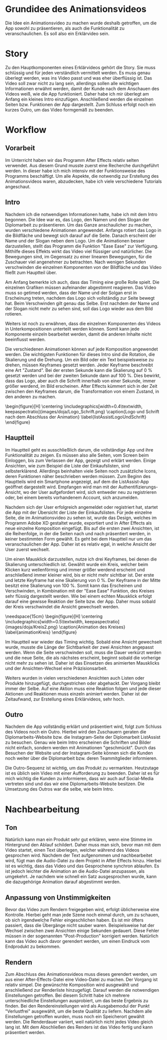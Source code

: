 # Grundidee des Animationsvideos

Die Idee ein Animationsvideo zu machen wurde deshalb getroffen, um die App sowohl zu präsentieren, als auch die Funktionalität zu veranschaulichen. Es soll also ein Erklärvideo sein.

# Story

Zu den Hauptkomponenten eines Erklärvideos gehört die Story. Sie muss schlüssig und für jeden verständlich vermittelt werden. Es muss genau überlegt werden, was ins Video passt und was eher überflüssig ist. Das Video soll zwar nicht zu lang sein, allerdings sollen alle wichtigen Informationen erwähnt werden, damit der Kunde nach dem Anschauen des Videos weiß, wie die App funktioniert. Daher habe ich mir überlegt am Anfang ein kleines Intro einzufügen. Anschließend werden die einzelnen Seiten bzw. Funktionen der App dargestellt. Zum Schluss erfolgt noch ein kurzes Outro, um das Video formgemäß zu beenden.

# Workflow

## Vorarbeit

Im Unterricht haben wir das Programm After Effects relativ selten verwendet. Aus diesem Grund musste zuerst eine Recherche durchgeführt werden. In dieser habe ich mich intensiv mit der Funktionsweise des Programms beschäftigt. Um alle Aspekte, die notwendig zur Erstellung des Animationsvideos waren, abzudecken, habe ich viele verschiedene Tutorials angeschaut. 

## Intro

Nachdem ich die notwendigen Informationen hatte, habe ich mit dem Intro begonnen. Die Idee war es, das Logo, den Namen und den Slogan der Diplomarbeit zu präsentieren. Um das Ganze anschaulicher zu machen, wurden verschiedene Animationen angewendet. Anfangs rotiert das Logo in die Bildfläche und bewegt sich darauf auf die Seite. Danach erscheint der Name und der Slogan neben dem Logo. Um die Animationen besser darzustellen, stellt das Programm die Funktion "Ease Ease" zur Verfügung. Mithilfe dieses Effekts wirkt das Video viel flüssiger und natürlicher. Die Bewegungen sind, im Gegensatz zu einer linearen Bewegungen, für die Zuschauer viel angenehmer zu betrachten. Nach wenigen Sekunden verschwinden die einzelnen Komponenten von der Bildfläche und das Video fließt zum Hauptteil über.

Am Anfang bemerkte ich auch, dass das Timing eine große Rolle spielt. Die einzelnen Grafiken müssen aufeinander abgestimmt reagieren. Das Video muss so getimed werden, dass der Name und der Solgan erst in Erscheinung treten, nachdem das Logo sich vollständig zur Seite bewegt hat. Beim Verschwinden gilt genau das Selbe. Erst nachdem der Name und der Slogan nicht mehr zu sehen sind, soll das Logo wieder aus dem Bild rotieren.

Weiters ist noch zu erwähnen, dass die einzelnen Komponenten des Videos in Unterkompositionen unterteilt werden können. Somit kann jede Komponente einzeln bearbeitet werden, damit die anderen Inhalte nicht beeinflusst werden.

Die verschiedenen Animationen können auf jede Komposition angewendet werden. Die wichtigsten Funktionen für dieses Intro sind die Rotation, die Skalierung und die Drehung. Um ein Bild oder ein Text beispielsweise zu drehen, müssen Keyframes gesetzt werden. Jeder Keyframe beschreibt eine Art "Zustand". Bei der ersten Sekunde kann die Skalierung auf 0 % gesetzt werden und bei der zweiten Sekunde dann auf 100 %. Dies bewirkt, dass das Logo, aber auch die Schrift innerhalb von einer Sekunde, immer größer werdend, im Bild erscheinen. After Effects kümmert sich in der Zeit zwischen den Keyframes darum, die Transformation von einem Zustand, in den anderen zu machen.

\begin{figure}[H]
\centering
\includegraphics[width=0.4\textwidth, keepaspectratio]{images/doja/Logo_Schrift.png}
\caption{Logo und Schrift nach dem Abschluss der Animation}
\label{listAssistLogoUndSchrift}
\end{figure}

## Hauptteil

Im Hauptteil geht es ausschließlich darum, die vollständige App und ihre Funktionalität zu zeigen. Es müssen also alle Seiten, vom Screen beim Einloggen, bis zum Verlassen der App, gezeigt und erklärt werden. Einige Ansichten, wie zum Beispiel die Liste der Einkaufslisten, sind selbsterklärend. Allerdings beinhalten viele Seiten noch zusätzliche Icons, deren Funktionen näher beschrieben werden müssen. Zum Beginn des Hauptteils wird ein Smartphone angezeigt, auf dem die ListAssist-App geöffnet dargestellt wird. Empfangen wird man mit der Authentifizierungs-Ansicht, wo der User aufgefordert wird, sich entweder neu zu registrieren oder, bei einem bereits vorhandenem Account, sich anzumelden.

Nachdem sich der User erfolgreich angemeldet oder registriert hat, startet die App mit der Übersicht der Liste der Einkaufslisten. Für jede einzelne Seite, die im Animationsvideo zu sehen ist, wurde das Design, welches im Programm Adobe XD gestaltet wurde, exportiert und in After Effects als neue einzelne Komposition eingefügt. Bis auf die ersten zwei Ansichten, ist die Reihenfolge, in der die Seiten nach und nach präsentiert werden, in keiner bestimmten Form gewählt. Es geht bei dem Hauptteil nur um das veranschaulichen der App. Daher ist es relativ egal, in welche Ansicht der User zuerst wechselt. 

Um einen Mausklick darzustellen, nutze ich drei Keyframes, bei denen die Skalierung unterschiedlich ist. Gewählt wurde ein Kreis, welcher beim Klicken kurz wellenförmig und immer größer werdend erscheint und anschließend immer kleiner wird, bis er nicht mehr sichtbar ist. Der erste und letzte Keyframe hat eine Skalierung von 0 %. Der Keyframe in der Mitte besitzt eine Skalierung von 100 %. Somit kann das Erscheinen und Verschwinden, in Kombination mit der "Ease Ease" Funktion, des Kreises sehr flüssig dargestellt werden. Wie bei einem echten Mausklick erfolgt darauf eine gewisse Reaktion der Seite bzw. der App. Daher muss sobald der Kreis verschwindet die Ansicht gewechselt werden.

\needspace{15cm}
\begin{figure}[H]
\centering
\includegraphics[width=0.5\textwidth, keepaspectratio]{images/doja/Kreis2.png}
\caption{Animation des Kreises}
\label{animationKreis}
\end{figure}

Im Hauptteil war wieder das Timing wichtig. Sobald eine Ansicht gewechselt wurde, musste die Länge der Sichtbarkeit der zwei Ansichten angepasst werden. Wenn die Seite verschwinden soll, muss die Dauer verkürzt werden und die neue Seite, die als nächstes erscheint, beginnt sobald die vorherige nicht mehr zu sehen ist. Daher ist das Einsetzen des animierten Mausklicks und der Ansichten-Wechsel eine Präzisionsarbeit. 

Weiters wurden in vielen verschiedenen Ansichten auch Listen oder Produkte hinzugefügt, durchgestrichen oder abgehackt. Der Vorgang bleibt immer der Selbe. Auf eine Aktion muss eine Reaktion folgen und jede dieser Aktionen und Reaktionen muss einzeln animiert werden. Daher ist der Zeitaufwand, zur Erstellung eines Erklärvideos, sehr hoch.

## Outro 

Nachdem die App vollständig erklärt und präsentiert wird, folgt zum Schluss des Videos noch ein Outro. Hierbei wird den Zuschauern geraten die Diplomarbeits-Website bzw. die Instagram-Seite der Diplomarbeit ListAssist zu besuchen. Genau wie beim Intro erscheinen die Schriften und Bilder nicht einfach, sondern werden mit Animationen "geschmückt". Durch das Besuchen der Website und der Instagram-Seite können sich die Kunden noch weiter über die Diplomarbeit bzw. deren Teammitglieder informieren.

Die Outro-Sequenz ist wichtig, um das Produkt zu vermarkten. Heutzutage ist es üblich sein Video mit einer Aufforderung zu beenden. Daher ist es für mich wichtig die Kunden zu informieren, dass wir auch auf Social-Media vertreten sind und das wir eine Diplomarbeits-Website besitzen. Die Umsetzung des Outros war die selbe, wie beim Intro.

# Nachbearbeitung

## Ton 

Natürlich kann man ein Produkt sehr gut erklären, wenn eine Stimme im Hintergrund den Ablauf schildert. Daher muss man sich, bevor man mit dem Video startet, einen Text überlegen, welcher während des Videos gesprochen wird. Nachdem der Text aufgenommen und nachbearbeitet wird, fügt man die Audio-Datei zu dem Projekt in After Effects hinzu. Hierbei ist es wichtig, dass das Video und das Gesprochene synchron ablaufen. Es ist jedoch leichter die Animation an die Audio-Datei anzupassen, als umgekehrt. Je nachdem wie schnell ein Satz ausgesprochen wurde, kann die dazugehörige Animation darauf abgestimmt werden.

## Anpassung von Unstimmigkeiten

Bevor das Video zum Rendern freigegeben wird, erfolgt üblicherweise eine Kontrolle. Hierbei geht man jede Szene noch einmal durch, um zu schauen, ob sich irgendwelche Fehler eingeschlichen haben. Es ist mir öfters passiert, dass die Übergänge nicht sauber waren. Beispielsweise hat der Wechsel zwischen zwei Ansichten einige Sekunden gedauert. Diese Fehler müssen in der sogenannten "Post-Production" korrigiert werden. Natürlich kann das Video auch davor gerendert werden, um einen Eindruck vom Endprodukt zu bekommen.

## Rendern

Zum Abschluss des Animationsvideos muss dieses gerendert werden, um aus einer After-Effects-Datei eine Video-Datei zu machen. Der Vorgang ist relativ simpel. Die gewünschte Komposition wird ausgewählt und anschließend zur Renderliste hinzugefügt. Darauf werden die notwendigen Einstellungen getroffen. Bei diesem Schritt habe ich mehrere unterschiedliche Einstellungen ausprobiert, um das beste Ergebnis zu finden. Bei den Rendereinstellungen wird als Ausgabemodul der Punkt "Verlustfrei" ausgewählt, um die beste Qualität zu liefern. Nachdem alle Einstellungen getroffen wurden, muss noch ein Speicherort gewählt werden. Die Renderdauer variiert, weil natürlich nicht jedes Video gleich lang ist. Mit dem Abschließen des Renders ist das Video fertig und kann präsentiert werden.
